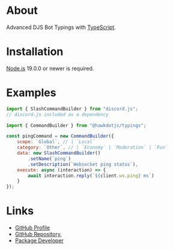# About
Advanced DJS Bot Typings with [TypeScript](https://www.typescriptlang.org).

# Installation
[Node.js](https://nodejs.org) 19.0.0 or newer is required.

# Examples
```js
import { SlashCommandBuilder } from "discord.js";
// discord.js included as a dependency

import { CommandBuilder } from "@hawkdotjs/typings";

const pingCommand = new CommandBuilder({
    scope: `Global`, // | `Local`
    category: `Other`, // | `Economy` | `Moderation` | `Fun`
    data: new SlashCommandBuilder()
        .setName(`ping`)
        .setDescription(`Websocket ping status`),
    execute: async (interaction) => {
        await interaction.reply(`${client.ws.ping} ms`)
    }
});
```

# Links
- [GitHub Profile](https://github.com/EnHawk)
- [GitHub Repository](https://github.com/EnHawk/EnHawk),
- [Package Developer](https://www.npmjs.com/~enlight_hawk)